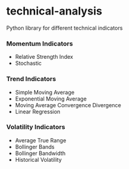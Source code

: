 # technical-analysis
Python library for different technical indicators

### Momentum Indicators
* Relative Strength Index
* Stochastic

### Trend Indicators
* Simple Moving Average
* Exponential Moving Average
* Moving Average Convergence Divergence
* Linear Regression

### Volatility Indicators
* Average True Range
* Bollinger Bands
* Bollinger Bandwidth
* Historical Volatility
